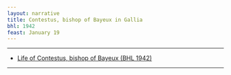 ```yaml
---
layout: narrative
title: Contestus, bishop of Bayeux in Gallia
bhl: 1942
feast: January 19
---
```


---

- [Life of Contestus, bishop of Bayeux (BHL 1942)](https://cjkoepke1.github.io/latin-hagiography/texts/vita-contesti-episcopi)

---
